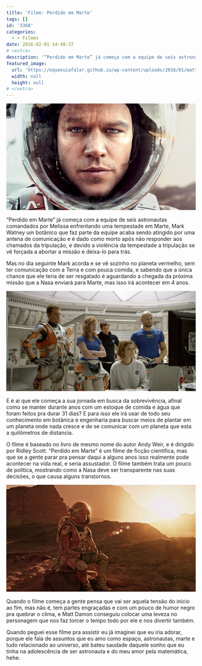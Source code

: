 ```yaml
---
title: 'Filme: Perdido em Marte'
tags: []
id: '3360'
categories:
  - - Filmes
date: 2016-02-01 14:49:37
# <extra>
description: '“Perdido em Marte” já começa com a equipe de seis astronautas comandados por Melissa enfrentando uma tempestade em Marte, Mark Watney um botânico que faz parte da equipe acaba sendo atingido por uma antena de comunicação e é dado como morto após não responder aos chamados da tripulação, e devido a violência da tempestade a tripulação se vê forçada a abortar a missão e deixa-lo para trás. Mas no dia seguinte Mark acorda e se vê sozinho no planeta vermelho, sem ter comunicação com a Terra e com pouca comida, e sabendo que a única chance que ele teria de ser resgatado é aguardando a chegada da próxima missão que a Nasa enviará para Marte, mas isso irá acontecer em 4 anos. E é aí que ele começa a sua jornada em busca da sobrevivência, afinal como se manter durante &hellip;'
featured_image: 
  url: 'https://oqueeuiafalar.github.io/wp-content/uploads/2016/01/matt-damon-perdido-em-marte.jpg'
  width: null
  height: null
# </extra>
---
```


[![filme Perdido em marte - matt damon](/wp-content/uploads/2016/01/matt-damon-perdido-em-marte.jpg)](/wp-content/uploads/2016/01/matt-damon-perdido-em-marte.jpg)

“Perdido em Marte” já começa com a equipe de seis astronautas comandados por Melissa enfrentando uma tempestade em Marte, Mark Watney um botânico que faz parte da equipe acaba sendo atingido por uma antena de comunicação e é dado como morto após não responder aos chamados da tripulação, e devido a violência da tempestade a tripulação se vê forçada a abortar a missão e deixa-lo para trás.

Mas no dia seguinte Mark acorda e se vê sozinho no planeta vermelho, sem ter comunicação com a Terra e com pouca comida, e sabendo que a única chance que ele teria de ser resgatado é aguardando a chegada da próxima missão que a Nasa enviará para Marte, mas isso irá acontecer em 4 anos.

[![Filme - perdido em marte](/wp-content/uploads/2016/01/Filme-perdido-em-marte.jpg)](/wp-content/uploads/2016/01/Filme-perdido-em-marte.jpg)

E é aí que ele começa a sua jornada em busca da sobrevivência, afinal como se manter durante anos com um estoque de comida e água que foram feitos pra durar 31 dias? E para isso ele irá usar de todo seu conhecimento em botânica e engenharia para buscar meios de plantar em um planeta onde nada cresce e de se comunicar com um planeta que esta a quilômetros de distancia.

O filme é baseado no livro de mesmo nome do autor Andy Weir, e é dirigido por Ridley Scott. “Perdido em Marte” é um filme de ficção cientifica, mas que se a gente parar pra pensar daqui a alguns anos isso realmente pode acontecer na vida real, e seria assustador. O filme também trata um pouco de política, mostrando como a Nasa deve ser transparente nas suas decisões, o que causa alguns transtornos.

[![matt damon - filme perdido em marte](/wp-content/uploads/2016/01/Film-the-martian.jpg)](/wp-content/uploads/2016/01/Film-the-martian.jpg)

Quando o filme começa a gente pensa que vai ser aquela tensão do inicio ao fim, mas não é, tem partes engraçadas e com um pouco de humor negro pra quebrar o clima, e Matt Damon conseguiu colocar uma leveza no personagem que nos faz torcer o tempo todo por ele e nos divertir também.

Quando peguei esse filme pra assistir eu já imaginei que eu iria adorar, porque ele fala de assuntos que eu amo como espaço, astronautas, marte e tudo relacionado ao universo, até bateu saudade daquele sonho que eu tinha na adolescência de ser astronauta e do meu amor pela matemática, hehe.
